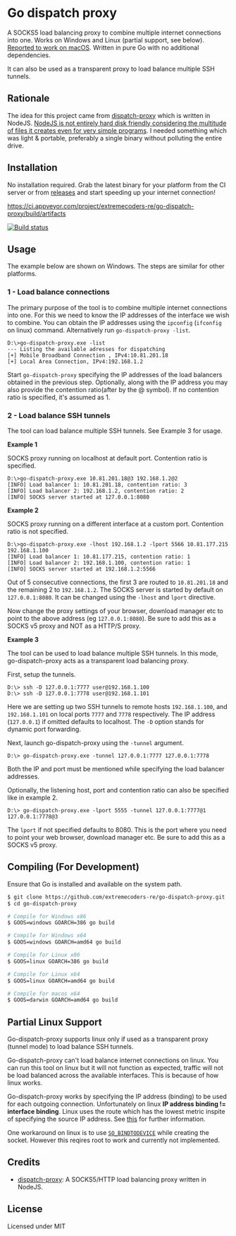 # Go dispatch proxy

A SOCKS5 load balancing proxy to combine multiple internet connections into one. Works on Windows and Linux (partial support, see below). [Reported to work on macOS](https://github.com/extremecoders-re/go-dispatch-proxy/issues/1). Written in pure Go with no additional dependencies.

It can also be used as a transparent proxy to load balance multiple SSH tunnels.

## Rationale

The idea for this project came from [dispatch-proxy](https://github.com/Morhaus/dispatch-proxy) which is written in NodeJS.
[NodeJS is not entirely hard disk friendly considering the multitude of files it creates even for very simple programs](https://medium.com/@jdan/i-peeked-into-my-node-modules-directory-and-you-wont-believe-what-happened-next-b89f63d21558). I needed something which was light & portable, preferably a single binary without polluting the entire drive.

## Installation

No installation required. Grab the latest binary for your platform from the CI server or from [releases](https://github.com/extremecoders-re/go-dispatch-proxy/releases) and start speeding up your internet connection!

https://ci.appveyor.com/project/extremecoders-re/go-dispatch-proxy/build/artifacts

[![Build status](https://ci.appveyor.com/api/projects/status/nll4hvpdjlfsp7mu?svg=true)](https://ci.appveyor.com/project/extremecoders-re/go-dispatch-proxy/build/artifacts)

## Usage

The example below are shown on Windows. The steps are similar for other platforms.

### 1 - Load balance connections

The primary purpose of the tool is to combine multiple internet connections into one. For this we need to know the IP addresses of the interface we wish to combine. You can obtain the IP addresses using the `ipconfig` (`ifconfig` on linux) command. Alternatively run `go-dispatch-proxy -list`.

```
D:\>go-dispatch-proxy.exe -list
--- Listing the available adresses for dispatching
[+] Mobile Broadband Connection , IPv4:10.81.201.18
[+] Local Area Connection, IPv4:192.168.1.2
```

Start `go-dispatch-proxy` specifying the IP addresses of the load balancers obtained in the previous step. Optionally, along with the IP address you may also provide the contention ratio(after by the @ symbol). If no contention ratio is specified, it's assumed as 1.

### 2 - Load balance SSH tunnels

The tool can load balance multiple SSH tunnels. See Example 3 for usage.

**Example 1**

SOCKS proxy running on localhost at default port. Contention ratio is specified.
```
D:\>go-dispatch-proxy.exe 10.81.201.18@3 192.168.1.2@2
[INFO] Load balancer 1: 10.81.201.18, contention ratio: 3
[INFO] Load balancer 2: 192.168.1.2, contention ratio: 2
[INFO] SOCKS server started at 127.0.0.1:8080
```

**Example 2**

SOCKS proxy running on a different interface at a custom port. Contention ratio is not specified.

```
D:\>go-dispatch-proxy.exe -lhost 192.168.1.2 -lport 5566 10.81.177.215 192.168.1.100
[INFO] Load balancer 1: 10.81.177.215, contention ratio: 1
[INFO] Load balancer 2: 192.168.1.100, contention ratio: 1
[INFO] SOCKS server started at 192.168.1.2:5566
```

Out of 5 consecutive connections, the first 3 are routed to `10.81.201.18` and the remaining 2 to `192.168.1.2`. The SOCKS server is started by default on `127.0.0.1:8080`. It can be changed using the `-lhost` and `lport` directive.

Now change the proxy settings of your browser, download manager etc to point to the above address (eg `127.0.0.1:8080`). Be sure to add this as a SOCKS v5 proxy and NOT as a HTTP/S proxy.

**Example 3**

The tool can be used to load balance multiple SSH tunnels. In this mode, go-dispatch-proxy acts as a transparent load balancing proxy. 

First, setup the tunnels. 

```
D:\> ssh -D 127.0.0.1:7777 user@192.168.1.100
D:\> ssh -D 127.0.0.1:7778 user@192.168.1.101
```

Here we are setting up two SSH tunnels to remote hosts `192.168.1.100`, and `192.168.1.101` on local ports `7777` and `7778` respectively. The IP address (`127.0.0.1`) if omitted defaults to localhost. The `-D` option stands for dynamic port forwarding.

Next, launch go-dispatch-proxy using the `-tunnel` argument. 

```
D:\> go-dispatch-proxy.exe -tunnel 127.0.0.1:7777 127.0.0.1:7778
```

Both the IP and port must be mentioned while specifying the load balancer addresses. 

Optionally, the listening host, port and contention ratio can also be specified like in example 2.

```
D:\> go-dispatch-proxy.exe -lport 5555 -tunnel 127.0.0.1:7777@1 127.0.0.1:7778@3
```

The `lport` if not specified defaults to 8080. This is the port where you need to point your web browser, download manager etc. Be sure to add this as a SOCKS v5 proxy.


## Compiling (For Development)

Ensure that Go is installed and available on the system path.

```sh
$ git clone https://github.com/extremecoders-re/go-dispatch-proxy.git
$ cd go-dispatch-proxy

# Compile for Windows x86
$ GOOS=windows GOARCH=386 go build

# Compile for Windows x64
$ GOOS=windows GOARCH=amd64 go build

# Compile for Linux x86
$ GOOS=linux GOARCH=386 go build

# Compile for Linux x64
$ GOOS=linux GOARCH=amd64 go build

# Compile for macos x64
$ GOOS=darwin GOARCH=amd64 go build
```

## Partial Linux Support

Go-dispatch-proxy supports linux only if used as a transparent proxy (tunnel mode) to load balance SSH tunnels.

Go-dispatch-proxy can't load balance internet connections on linux. You can run this tool on linux but it will not function as expected, traffic will not be load balanced across the available interfaces. This is because of how linux works.

Go-dispatch-proxy works by specifying the IP address (binding) to be used for each outgoing connection. Unfortunately on linux **IP address binding != interface binding**. Linux uses the route which has the lowest metric inspite of specifying the source IP address. See [this](http://wiki.treck.com/Appendix_C:_Strong_End_System_Model_/_Weak_End_System_Model) for further information.

One workaround on linux is to use [`SO_BINDTODEVICE`](https://linux.die.net/man/7/socket) while creating the socket. However this reqires root to work and currently not implemented.

## Credits

- [dispatch-proxy](https://github.com/Morhaus/dispatch-proxy): A SOCKS5/HTTP load balancing proxy written in NodeJS.

## License

Licensed under MIT
